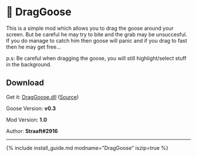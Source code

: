 # 🙂 DragGoose

This is a simple mod which allows you to drag the goose around your screen. But be careful he may try to bite and the grab may be unsuccesful. If you do manage to catch him then goose will panic and if you drag to fast then he may get free...

p.s: Be careful when dragging the goose, you will still highlight/select stuff in the background.

## Download

Get it: [DragGoose.dll](https://github.com/euandeas/GooseMod_DragGoose/releases/tag/1.0)
([Source](https://github.com/euandeas/GooseMod_DragGoose))

Goose Version: **v0.3**

Mod Version: **1.0**

Author: **Straaft#2916**

---

{% include install_guide.md modname="DragGoose" iszip=true %}
